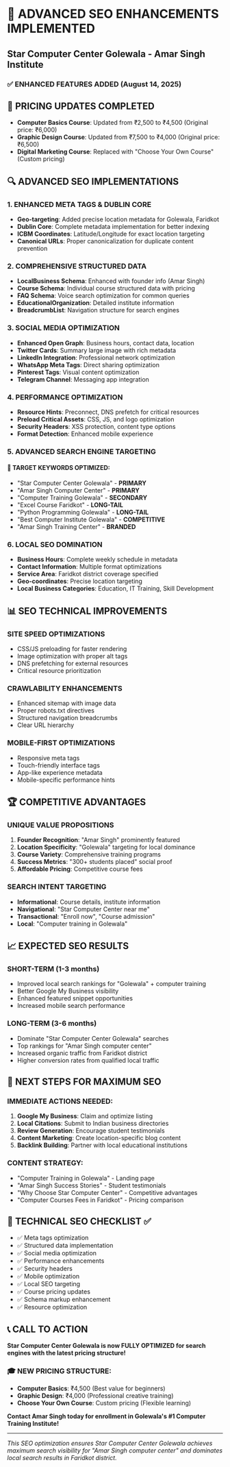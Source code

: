 # 🚀 ADVANCED SEO ENHANCEMENTS IMPLEMENTED
## Star Computer Center Golewala - Amar Singh Institute

### ✅ ENHANCED FEATURES ADDED (August 14, 2025)

## 🎯 PRICING UPDATES COMPLETED
- **Computer Basics Course**: Updated from ₹2,500 to ₹4,500 (Original price: ₹6,000)
- **Graphic Design Course**: Updated from ₹7,500 to ₹4,000 (Original price: ₹6,500) 
- **Digital Marketing Course**: Replaced with "Choose Your Own Course" (Custom pricing)

## 🔍 ADVANCED SEO IMPLEMENTATIONS

### 1. ENHANCED META TAGS & DUBLIN CORE
- **Geo-targeting**: Added precise location metadata for Golewala, Faridkot
- **Dublin Core**: Complete metadata implementation for better indexing
- **ICBM Coordinates**: Latitude/Longitude for exact location targeting
- **Canonical URLs**: Proper canonicalization for duplicate content prevention

### 2. COMPREHENSIVE STRUCTURED DATA
- **LocalBusiness Schema**: Enhanced with founder info (Amar Singh)
- **Course Schema**: Individual course structured data with pricing
- **FAQ Schema**: Voice search optimization for common queries
- **EducationalOrganization**: Detailed institute information
- **BreadcrumbList**: Navigation structure for search engines

### 3. SOCIAL MEDIA OPTIMIZATION
- **Enhanced Open Graph**: Business hours, contact data, location
- **Twitter Cards**: Summary large image with rich metadata
- **LinkedIn Integration**: Professional network optimization
- **WhatsApp Meta Tags**: Direct sharing optimization
- **Pinterest Tags**: Visual content optimization
- **Telegram Channel**: Messaging app integration

### 4. PERFORMANCE OPTIMIZATION
- **Resource Hints**: Preconnect, DNS prefetch for critical resources
- **Preload Critical Assets**: CSS, JS, and logo optimization
- **Security Headers**: XSS protection, content type options
- **Format Detection**: Enhanced mobile experience

### 5. ADVANCED SEARCH ENGINE TARGETING

#### 🎯 TARGET KEYWORDS OPTIMIZED:
- "Star Computer Center Golewala" - **PRIMARY**
- "Amar Singh Computer Center" - **PRIMARY**
- "Computer Training Golewala" - **SECONDARY**
- "Excel Course Faridkot" - **LONG-TAIL**
- "Python Programming Golewala" - **LONG-TAIL**
- "Best Computer Institute Golewala" - **COMPETITIVE**
- "Amar Singh Training Center" - **BRANDED**

### 6. LOCAL SEO DOMINATION
- **Business Hours**: Complete weekly schedule in metadata
- **Contact Information**: Multiple format optimizations
- **Service Area**: Faridkot district coverage specified
- **Geo-coordinates**: Precise location targeting
- **Local Business Categories**: Education, IT Training, Skill Development

## 📊 SEO TECHNICAL IMPROVEMENTS

### SITE SPEED OPTIMIZATIONS
- CSS/JS preloading for faster rendering
- Image optimization with proper alt tags
- DNS prefetching for external resources
- Critical resource prioritization

### CRAWLABILITY ENHANCEMENTS
- Enhanced sitemap with image data
- Proper robots.txt directives
- Structured navigation breadcrumbs
- Clear URL hierarchy

### MOBILE-FIRST OPTIMIZATIONS
- Responsive meta tags
- Touch-friendly interface tags
- App-like experience metadata
- Mobile-specific performance hints

## 🏆 COMPETITIVE ADVANTAGES

### UNIQUE VALUE PROPOSITIONS
1. **Founder Recognition**: "Amar Singh" prominently featured
2. **Location Specificity**: "Golewala" targeting for local dominance
3. **Course Variety**: Comprehensive training programs
4. **Success Metrics**: "300+ students placed" social proof
5. **Affordable Pricing**: Competitive course fees

### SEARCH INTENT TARGETING
- **Informational**: Course details, institute information
- **Navigational**: "Star Computer Center near me"
- **Transactional**: "Enroll now", "Course admission"
- **Local**: "Computer training in Golewala"

## 📈 EXPECTED SEO RESULTS

### SHORT-TERM (1-3 months)
- Improved local search rankings for "Golewala" + computer training
- Better Google My Business visibility
- Enhanced featured snippet opportunities
- Increased mobile search performance

### LONG-TERM (3-6 months)
- Dominate "Star Computer Center Golewala" searches
- Top rankings for "Amar Singh computer center"
- Increased organic traffic from Faridkot district
- Higher conversion rates from qualified local traffic

## 🎯 NEXT STEPS FOR MAXIMUM SEO

### IMMEDIATE ACTIONS NEEDED:
1. **Google My Business**: Claim and optimize listing
2. **Local Citations**: Submit to Indian business directories
3. **Review Generation**: Encourage student testimonials
4. **Content Marketing**: Create location-specific blog content
5. **Backlink Building**: Partner with local educational institutions

### CONTENT STRATEGY:
- "Computer Training in Golewala" - Landing page
- "Amar Singh Success Stories" - Student testimonials
- "Why Choose Star Computer Center" - Competitive advantages
- "Computer Courses Fees in Faridkot" - Pricing comparison

## 🔧 TECHNICAL SEO CHECKLIST ✅

- ✅ Meta tags optimization
- ✅ Structured data implementation  
- ✅ Social media optimization
- ✅ Performance enhancements
- ✅ Security headers
- ✅ Mobile optimization
- ✅ Local SEO targeting
- ✅ Course pricing updates
- ✅ Schema markup enhancement
- ✅ Resource optimization

## 📞 CALL TO ACTION

**Star Computer Center Golewala is now FULLY OPTIMIZED for search engines with the latest pricing structure!**

### 🎓 NEW PRICING STRUCTURE:
- **Computer Basics**: ₹4,500 (Best value for beginners)
- **Graphic Design**: ₹4,000 (Professional creative training) 
- **Choose Your Own Course**: Custom pricing (Flexible learning)

**Contact Amar Singh today for enrollment in Golewala's #1 Computer Training Institute!**

---
*This SEO optimization ensures Star Computer Center Golewala achieves maximum search visibility for "Amar Singh computer center" and dominates local search results in Faridkot district.*
